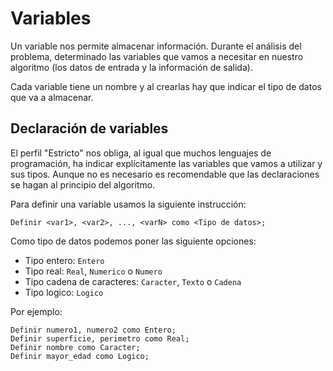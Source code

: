 # Variables

Un variable nos permite almacenar información. Durante el análisis del problema, determinado las variables que vamos a necesitar en nuestro algoritmo (los datos de entrada y la información de salida).

Cada variable tiene un nombre y al crearlas hay que indicar el tipo de datos que va a almacenar.

## Declaración de variables

El perfil "Estricto" nos obliga, al igual que muchos lenguajes de programación, ha indicar explícitamente las variables que vamos a utilizar y sus tipos. Aunque no es necesario es recomendable que las declaraciones se hagan al principio del algoritmo.

Para definir una variable usamos la siguiente instrucción:

	Definir <var1>, <var2>, ..., <varN> como <Tipo de datos>;

Como tipo de datos podemos poner las siguiente opciones:

* Tipo entero: `Entero`
* Tipo real: `Real`, `Numerico` o `Numero`
* Tipo cadena de caracteres: `Caracter`, `Texto` o `Cadena`
* Tipo logico: `Logico`


Por ejemplo:

	Definir numero1, numero2 como Entero;
	Definir superficie, perimetro como Real;
	Definir nombre como Caracter;
	Definir mayor_edad como Logico;


